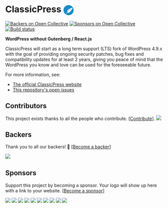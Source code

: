 # ClassicPress <img src="src/wp-includes/images/ClassicPress-icon-blue-1600.png" height="32" valign="middle">

[![Backers on Open Collective](https://opencollective.com/classicpress-294/backers/badge.svg)](#backers) [![Sponsors on Open Collective](https://opencollective.com/classicpress-294/sponsors/badge.svg)](#sponsors) [![Build status](https://img.shields.io/travis/ClassicPress/ClassicPress.svg?style=flat)](https://travis-ci.org/ClassicPress/ClassicPress)

**WordPress without Gutenberg / React.js**

ClassicPress will start as a long term support (LTS) fork of WordPress 4.9.x with the goal of providing ongoing security patches, bug fixes and compatibility updates for at least 2 years, giving you peace of mind that the WordPress you know and love can be used for the foreseeable future.

For more information, see:

- [The official ClassicPress website](https://www.classicpress.net/)
- [This repository's open issues](https://github.com/ClassicPress/ClassicPress/issues)

## Contributors

This project exists thanks to all the people who contribute. [[Contribute](CONTRIBUTING.md)].
<a href="https://github.com/ClassicPress/ClassicPress/contributors"><img src="https://opencollective.com/classicpress-294/contributors.svg?width=890&button=false" /></a>


## Backers

Thank you to all our backers! 🙏 [[Become a backer](https://opencollective.com/classicpress-294#backer)]

<a href="https://opencollective.com/classicpress-294#backers" target="_blank"><img src="https://opencollective.com/classicpress-294/backers.svg?width=890"></a>


## Sponsors

Support this project by becoming a sponsor. Your logo will show up here with a link to your website. [[Become a sponsor](https://opencollective.com/classicpress-294#sponsor)]

<a href="https://opencollective.com/classicpress-294/sponsor/0/website" target="_blank"><img src="https://opencollective.com/classicpress-294/sponsor/0/avatar.svg"></a>
<a href="https://opencollective.com/classicpress-294/sponsor/1/website" target="_blank"><img src="https://opencollective.com/classicpress-294/sponsor/1/avatar.svg"></a>
<a href="https://opencollective.com/classicpress-294/sponsor/2/website" target="_blank"><img src="https://opencollective.com/classicpress-294/sponsor/2/avatar.svg"></a>
<a href="https://opencollective.com/classicpress-294/sponsor/3/website" target="_blank"><img src="https://opencollective.com/classicpress-294/sponsor/3/avatar.svg"></a>
<a href="https://opencollective.com/classicpress-294/sponsor/4/website" target="_blank"><img src="https://opencollective.com/classicpress-294/sponsor/4/avatar.svg"></a>
<a href="https://opencollective.com/classicpress-294/sponsor/5/website" target="_blank"><img src="https://opencollective.com/classicpress-294/sponsor/5/avatar.svg"></a>
<a href="https://opencollective.com/classicpress-294/sponsor/6/website" target="_blank"><img src="https://opencollective.com/classicpress-294/sponsor/6/avatar.svg"></a>
<a href="https://opencollective.com/classicpress-294/sponsor/7/website" target="_blank"><img src="https://opencollective.com/classicpress-294/sponsor/7/avatar.svg"></a>
<a href="https://opencollective.com/classicpress-294/sponsor/8/website" target="_blank"><img src="https://opencollective.com/classicpress-294/sponsor/8/avatar.svg"></a>
<a href="https://opencollective.com/classicpress-294/sponsor/9/website" target="_blank"><img src="https://opencollective.com/classicpress-294/sponsor/9/avatar.svg"></a>



